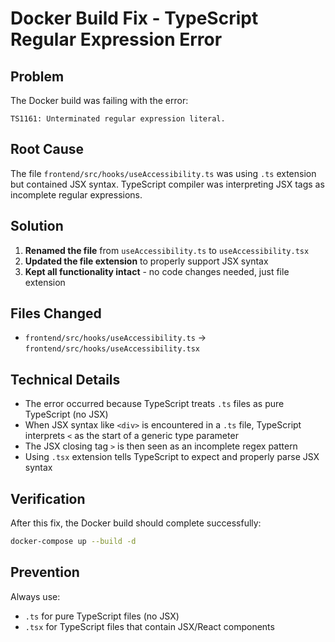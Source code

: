 # Docker Build Fix - TypeScript Regular Expression Error

## Problem
The Docker build was failing with the error:
```
TS1161: Unterminated regular expression literal.
```

## Root Cause
The file `frontend/src/hooks/useAccessibility.ts` was using `.ts` extension but contained JSX syntax. TypeScript compiler was interpreting JSX tags as incomplete regular expressions.

## Solution
1. **Renamed the file** from `useAccessibility.ts` to `useAccessibility.tsx`
2. **Updated the file extension** to properly support JSX syntax
3. **Kept all functionality intact** - no code changes needed, just file extension

## Files Changed
- `frontend/src/hooks/useAccessibility.ts` → `frontend/src/hooks/useAccessibility.tsx`

## Technical Details
- The error occurred because TypeScript treats `.ts` files as pure TypeScript (no JSX)
- When JSX syntax like `<div>` is encountered in a `.ts` file, TypeScript interprets `<` as the start of a generic type parameter
- The JSX closing tag `>` is then seen as an incomplete regex pattern
- Using `.tsx` extension tells TypeScript to expect and properly parse JSX syntax

## Verification
After this fix, the Docker build should complete successfully:
```bash
docker-compose up --build -d
```

## Prevention
Always use:
- `.ts` for pure TypeScript files (no JSX)
- `.tsx` for TypeScript files that contain JSX/React components
